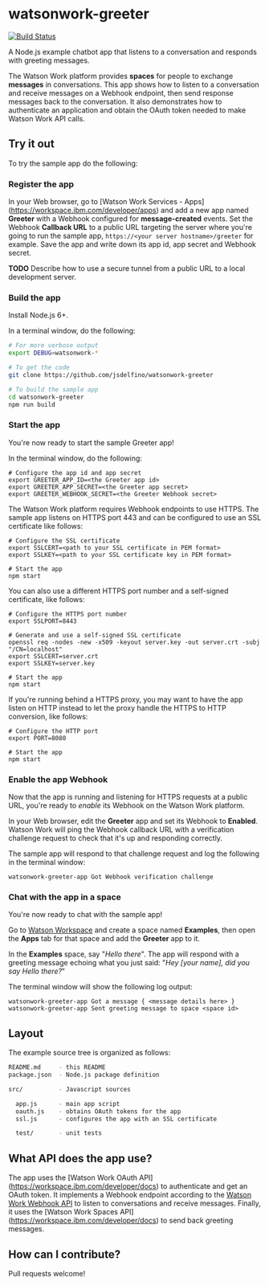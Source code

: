# watsonwork-greeter

[![Build Status](https://travis-ci.org/jsdelfino/watsonwork-greeter.svg)](https://travis-ci.org/jsdelfino/watsonwork-greeter)

A Node.js example chatbot app that listens to a conversation and responds with
greeting messages.

The Watson Work platform provides **spaces** for people to exchange
**messages** in conversations. This app shows how to listen to a conversation
and receive messages on a Webhook endpoint, then send response messages back
to the conversation. It also demonstrates how to authenticate an application
and obtain the OAuth token needed to make Watson Work API calls.

## Try it out

To try the sample app do the following:

### Register the app

In your Web browser, go to [Watson Work Services - Apps]
(https://workspace.ibm.com/developer/apps) and add a new app named
**Greeter** with a Webhook configured for **message-created** events.
Set the Webhook **Callback URL** to a public URL targeting the server where
you're going to run the sample app, `https://<your server hostname>/greeter`
for example. Save the app and write down its app id, app secret and
Webhook secret.

**TODO** Describe how to use a secure tunnel from a public URL to a local
development server.

### Build the app

Install Node.js 6+.

In a terminal window, do the following:
```sh
# For more verbose output
export DEBUG=watsonwork-*

# To get the code
git clone https://github.com/jsdelfino/watsonwork-greeter

# To build the sample app
cd watsonwork-greeter
npm run build
```

### Start the app

You're now ready to start the sample Greeter app!

In the terminal window, do the following:
```
# Configure the app id and app secret
export GREETER_APP_ID=<the Greeter app id>
export GREETER_APP_SECRET=<the Greeter app secret>
export GREETER_WEBHOOK_SECRET=<the Greeter Webhook secret>
```

The Watson Work platform requires Webhook endpoints to use HTTPS. The
sample app listens on HTTPS port 443 and can be configured to use an SSL
certificate like follows:
```
# Configure the SSL certificate
export SSLCERT=<path to your SSL certificate in PEM format>
export SSLKEY=<path to your SSL certificate key in PEM format>

# Start the app
npm start
```

You can also use a different HTTPS port number and a self-signed certificate,
like follows:
```
# Configure the HTTPS port number
export SSLPORT=8443

# Generate and use a self-signed SSL certificate
openssl req -nodes -new -x509 -keyout server.key -out server.crt -subj "/CN=localhost"
export SSLCERT=server.crt
export SSLKEY=server.key

# Start the app
npm start
```

If you're running behind a HTTPS proxy, you may want to have the app listen
on HTTP instead to let the proxy handle the HTTPS to HTTP conversion, like
follows:
```
# Configure the HTTP port
export PORT=8080

# Start the app
npm start
```

### Enable the app Webhook

Now that the app is running and listening for HTTPS requests at a public URL,
you're ready to *enable* its Webhook on the Watson Work platform.

In your Web browser, edit the **Greeter** app and set its Webhook to
**Enabled**. Watson Work will ping the Webhook callback URL with a
verification challenge request to check that it's up and responding
correctly.

The sample app will respond to that challenge request and log the following
in the terminal window:
```
watsonwork-greeter-app Got Webhook verification challenge
```

### Chat with the app in a space

You're now ready to chat with the sample app!

Go to [Watson Workspace](https://workspace.ibm.com) and create a space
named **Examples**, then open the **Apps** tab for that space and add the
**Greeter** app to it.

In the **Examples** space, say "*Hello there*". The app will respond with a
greeting message echoing what you just said: "*Hey [your name], did you say
Hello there?*"

The terminal window will show the following log output:
```
watsonwork-greeter-app Got a message { <message details here> }
watsonwork-greeter-app Sent greeting message to space <space id>
```

## Layout

The example source tree is organized as follows:

```sh
README.md     - this README
package.json  - Node.js package definition

src/          - Javascript sources

  app.js      - main app script
  oauth.js    - obtains OAuth tokens for the app
  ssl.js      - configures the app with an SSL certificate

  test/       - unit tests
```

## What API does the app use?

The app uses the [Watson Work OAuth API]
(https://workspace.ibm.com/developer/docs) to authenticate and get an
OAuth token. It implements a Webhook endpoint according to the
[Watson Work Webhook API](https://workspace.ibm.com/developer/docs) to
listen to conversations and receive messages. Finally, it uses the
[Watson Work Spaces API] (https://workspace.ibm.com/developer/docs) to send
back greeting messages.

## How can I contribute?

Pull requests welcome!

